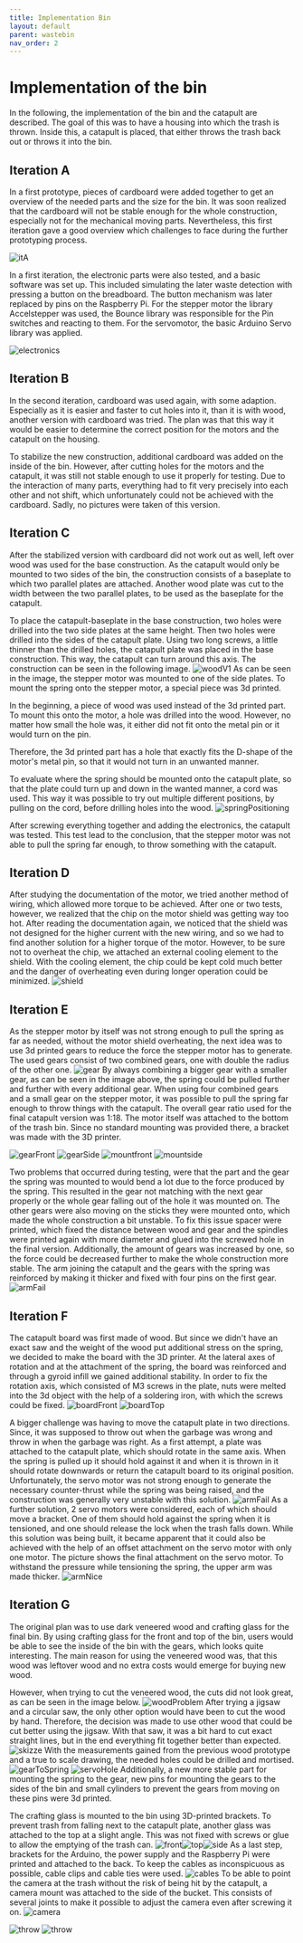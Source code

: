 ```yaml
---
title: Implementation Bin
layout: default
parent: wastebin
nav_order: 2
---
```


# Implementation of the bin
In the following, the implementation of the bin and the catapult are described. The goal of this was to have a housing into which the trash is thrown. Inside this, a catapult is placed, that either throws the trash back out or throws it into the bin.

## Iteration A

In a first prototype, pieces of cardboard were added together to get an overview of the needed parts and the size for the bin. It was soon realized that the cardboard will not be stable enough for the whole construction, especially not for the mechanical moving parts. Nevertheless, this first iteration gave a good overview which challenges to face during the further prototyping process. 

![itA](assets/iterationA.jpeg)

In a first iteration, the electronic parts were also tested, and a basic software was set up. This included simulating the later waste detection with pressing a button on the breadboard. The button mechanism was later replaced by pins on the Raspberry Pi. 
For the stepper motor the library Accelstepper was used, the Bounce library was responsible for the Pin switches and reacting to them. For the servomotor, the basic Arduino Servo library was applied.

![electronics](assets/firstelectronics.jpg)


## Iteration B

In the second iteration, cardboard was used again, with some adaption. Especially as it is easier and faster to cut holes into it, than it is with wood, another version with cardboard was tried. The plan was that this way it would be easier to determine the correct position for the motors and the catapult on the housing. 

To stabilize the new construction, additional cardboard was added on the inside of the bin. However, after cutting holes for the motors and the catapult, it was still not stable enough to use it properly for testing. Due to the interaction of many parts, everything had to fit very precisely into each other and not shift, which unfortunately could not be achieved with the cardboard. Sadly, no pictures were taken of this version.

## Iteration C

After the stabilized version with cardboard did not work out as well, left over wood was used for the base construction. As the catapult would only be mounted to two sides of the bin, the construction consists of a baseplate to which two parallel plates are attached. Another wood plate was cut to the width between the two parallel plates, to be used as the baseplate for the catapult. 

To place the catapult-baseplate in the base construction, two holes were drilled into the two side plates at the same height. Then two holes were drilled into the sides of the catapult plate. Using two long screws, a little thinner than the drilled holes, the catapult plate was placed in the base construction. This way, the catapult can turn around this axis. The construction can be seen in the following image.
![woodV1](assets/catapult_wood_v1.jpg)
As can be seen in the image, the stepper motor was mounted to one of the side plates. To mount the spring onto the stepper motor, a special piece was 3d printed. 

In the beginning, a piece of wood was used instead of the 3d printed part. To mount this onto the motor, a hole was drilled into the wood. However, no matter how small the hole was, it either did not fit onto the metal pin or it would turn on the pin.

Therefore, the 3d printed part has a hole that exactly fits the D-shape of the motor's metal pin, so that it would not turn in an unwanted manner.

To evaluate where the spring should be mounted onto the catapult plate, so that the plate could turn up and down in the wanted manner, a cord was used. This way it was possible to try out multiple different positions, by pulling on the cord, before drilling holes into the wood.
![springPositioning](assets/spring_position.jpg)

After screwing everything together and adding the electronics, the  catapult was tested. This test lead to the conclusion, that the stepper motor was not able to pull the spring far enough, to throw something with the catapult. 

## Iteration D
After studying the documentation of the motor, we tried another method of wiring, which allowed more torque to be achieved. After one or two tests, however, we realized that the chip on the motor shield was getting way too hot. After reading the documentation again, we noticed that the shield was not designed for the higher current with the new wiring, and so we had to find another solution for a higher torque of the motor. However, to be sure not to overheat the chip, we attached an external cooling element to the shield. With the cooling element, the chip could be kept cold much better and the danger of overheating even during longer operation could be minimized.
![shield](assets/shield.jpg)

## Iteration E
As the stepper motor by itself was not strong enough to pull the spring as far as needed, without the motor shield overheating, the next idea was to use 3d printed gears to reduce the force the stepper motor has to generate. The used gears consist of two combined gears, one with double the radius of the other one. 
![gear](assets/gears.jpeg)
By always combining a bigger gear with a smaller gear, as can be seen in the image above, the spring could be pulled further and further with every additional gear. When using four combined gears and a small gear on the stepper motor, it was possible to pull the spring far enough to throw things with the catapult. The overall gear ratio used for the final catapult version was 1:18. The motor itself was attached to the bottom of the trash bin. Since no standard mounting was provided there, a bracket was made with the 3D printer.

![gearFront](assets/gears_v1_front.jpeg) ![gearSide](assets/gears_v1_side.jpeg)
![mountfront](assets/motormount1.jpg) ![mountside](assets/motormount2.jpg)

Two problems that occurred during testing, were that the part and the gear the spring was mounted to would bend a lot due to the force produced by the spring. This resulted in the gear not matching with the next gear properly or the whole gear falling out of the hole it was mounted on. The other gears were also moving on the sticks they were mounted onto, which made the whole construction a bit unstable. To fix this issue spacer were printed, which fixed the distance between wood and gear and the spindles were printed again with more diameter and glued into the screwed hole in the final version. Additionally, the amount of gears was increased by one, so the force could be decreased further to make the whole construction more stable. The arm joining the catapult and the gears with the spring was reinforced by making it thicker and fixed with four pins on the first gear.
![armFail](assets/springJoin.jpg)

## Iteration F
The catapult board was first made of wood. But since we didn't have an exact saw and the weight of the wood put additional stress on the spring, we decided to make the board with the 3D printer. At the lateral axes of rotation and at the attachment of the spring, the board was reinforced and through a gyroid infill we gained additional stability. In order to fix the rotation axis, which consisted of M3 screws in the plate, nuts were melted into the 3d object with the help of a soldering iron, with which the screws could be fixed.
![boardFront](assets/board1.jpg) ![boardTop](assets/board2.jpg)

A bigger challenge was having to move the catapult plate in two directions. Since, it was supposed to throw out when the garbage was wrong and throw in when the garbage was right. As a first attempt, a plate was attached to the catapult plate, which should rotate in the same axis. When the spring is pulled up it should hold against it and when it is thrown in it should rotate downwards or return the catapult board to its original position. Unfortunately, the servo motor was not strong enough to generate the necessary counter-thrust while the spring was being raised, and the construction was generally very unstable with this solution. 
![armFail](assets/otherboard.jpg)
As a further solution, 2 servo motors were considered, each of which should move a bracket. One of them should hold against the spring when it is tensioned, and one should release the lock when the trash falls down. While this solution was being built, it became apparent that it could also be achieved with the help of an offset attachment on the servo motor with only one motor. The picture shows the final attachment on the servo motor. To withstand the pressure while tensioning the spring, the upper arm was made thicker.
![armNice](assets/servoarm.jpg)

## Iteration G
The original plan was to use dark veneered wood and crafting glass for the final bin. By using crafting glass for the front and top of the bin, users would be able to see the inside of the bin with the gears, which looks quite interesting. The main reason for using the veneered wood was, that this wood was leftover wood and no extra costs would emerge for buying new wood.

However, when trying to cut the veneered wood, the cuts did not look great, as can be seen in the image below. 
![woodProblem](assets/woodProblem.jpg)
After trying a jigsaw and a circular saw, the only other option would have been to cut the wood by hand. Therefore, the decision was made to use other wood that could be cut better using the jigsaw. With that saw, it was a bit hard to cut exact straight lines, but in the end everything fit together better than expected.
![skizze](assets/skizze.jpeg)
With the measurements gained from the previous wood prototype and a true to scale drawing, the needed holes could be drilled and mortised.
![gearToSpring](assets/gear-to-Spring.jpeg) ![servoHole](assets/servoMotorHole.jpeg)
Additionally, a new more stable part for mounting the spring to the gear, new pins for mounting the gears to the sides of the bin and small cylinders to prevent the gears from moving on these pins were 3d printed. 

The crafting glass is mounted to the bin using 3D-printed brackets. To prevent trash from falling next to the catapult plate, another glass was attached to the top at a slight angle. This was not fixed with screws or glue to allow the emptying of the trash can. 
![front](assets/front.jpg)![top](assets/top.jpg)![side](assets/side.jpg)
As a last step, brackets for the Arduino, the power supply and the Raspberry Pi were printed and attached to the back. To keep the cables as inconspicuous as possible, cable clips and cable ties were used. 
![cables](assets/cables.jpg)
To be able to point the camera at the trash without the risk of being hit by the catapult, a camera mount was attached to the side of the bucket. This consists of several joints to make it possible to adjust the camera even after screwing it on.
![camera](assets/raspiCam.jpg)

![throw](assets/throw.gif)
![throw](assets/take2.gif)

